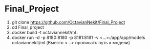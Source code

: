 # Final_Project

1. git clone https://github.com/OctavianNekit/Final_Project
2. cd Final_project
3. docker build -t octaviannekit/ml .
4. docker run -d -p 8180:8180 -p 8181:8181 -v <...>:/app/app/models octaviannekit/ml
(Вместо <...> прописать путь к модели)
